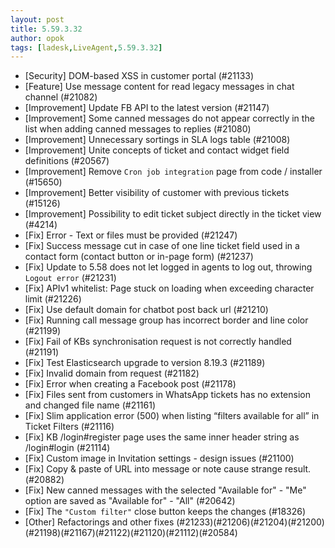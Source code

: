 ```yaml
---
layout: post
title: 5.59.3.32
author: opok
tags: [ladesk,LiveAgent,5.59.3.32]
---
```

- [Security] DOM-based XSS in customer portal (#21133)
- [Feature] Use message content for read legacy messages in chat channel (#21082)
- [Improvement] Update FB API to the latest version (#21147)
- [Improvement] Some canned messages do not appear correctly in the list when adding canned messages to replies (#21080)
- [Improvement] Unnecessary sortings in SLA logs table (#21008)
- [Improvement] Unite concepts of ticket and contact widget field definitions (#20567)
- [Improvement] Remove `Cron job integration` page from code / installer (#15650)
- [Improvement] Better visibility of customer with previous tickets (#15126)
- [Improvement] Possibility to edit ticket subject directly in the ticket view (#4214)
- [Fix] Error - Text or files must be provided (#21247)
- [Fix] Success message cut in case of one line ticket field used in a contact form (contact button or in-page form) (#21237)
- [Fix] Update to 5.58 does not let logged in agents to log out, throwing `Logout error` (#21231)
- [Fix] APIv1 whitelist: Page stuck on loading when exceeding character limit (#21226)
- [Fix] Use default domain for chatbot post back url (#21210)
- [Fix] Running call message group has incorrect border and line color (#21199)
- [Fix] Fail of KBs synchronisation request is not correctly handled (#21191)
- [Fix] Test Elasticsearch upgrade to version 8.19.3 (#21189)
- [Fix] Invalid domain from request (#21182)
- [Fix] Error when creating a Facebook post (#21178)
- [Fix] Files sent from customers in WhatsApp tickets has no extension and changed file name (#21161)
- [Fix] Slim application error (500) when listing “filters available for all” in Ticket Filters (#21116)
- [Fix] KB /login#register page uses the same inner header string as /login#login (#21114)
- [Fix] Custom image in Invitation settings - design issues (#21100)
- [Fix] Copy & paste of URL into message or note cause strange result. (#20882)
- [Fix] New canned messages with the selected "Available for" - "Me" option are saved as "Available for" - "All" (#20642)
- [Fix] The `"Custom filter"` close button keeps the changes  (#18326)
- [Other] Refactorings and other fixes (#21233)(#21206)(#21204)(#21200)(#21198)(#21167)(#21122)(#21120)(#21112)(#20584)